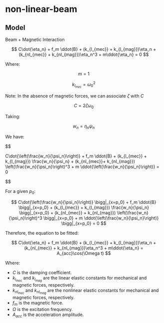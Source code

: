# non-linear-beam

## Model

Beam + Magnetic Interaction

$$
C\dot{\eta_n} + f_m \ddot{B} + (k_{l_{mec}} + k_{l_{mag}})\eta_n + (k_{nl_{mec}} + k_{nl_{mag}})\eta_n^3 + m\ddot{\eta_n} = 0
$$

Where:

$$
m = 1
$$

$$
k_{l_{mec}} = \omega_0^2
$$

Note: In the absence of magnetic forces, we can associate $\zeta$ with $C$

$$
C = 2 \zeta \omega_0
$$

Taking:

$$
w_n = \eta_n \psi_n
$$

We have:

$$

C\dot{\left(\frac{w_n}{\psi_n}\right)} + f_m \ddot{B} + (k_{l_{mec}} + k_{l_{mag}}) \frac{w_n}{\psi_n} + (k_{nl_{mec}}+ k_{nl_{mag}}) \left(\frac{w_n}{\psi_n}\right)^3 + m \ddot{\left(\frac{w_n}{\psi_n}\right)} = 0

$$

For a given $p_0$:

$$
C\dot{\left(\frac{w_n}{\psi_n}\right)} \bigg|_{x=p_0} + f_m \ddot{B} \bigg|_{x=p_0} + (k_{l_{mec}} + k_{l_{mag}}) \frac{w_n}{\psi_n} \bigg|_{x=p_0} + (k_{nl_{mec}} + k_{nl_{mag}}) \left(\frac{w_n}{\psi_n}\right)^3 \bigg|_{x=p_0} + m \ddot{\left(\frac{w_n}{\psi_n}\right)} \bigg|_{x=p_0} = 0
$$

Therefore, the equation to be fitted:

$$
C\dot{\eta_n} + f_m \ddot{B} + (k_{l_{mec}} + k_{l_{mag}})\eta_n + (k_{nl_{mec}} + k_{nl_{mag}})\eta_n^3 + m\ddot{\eta_n} = A_{acc}\cos(\Omega t)
$$

Where:
- $C$ is the damping coefficient.
- $k_{l_{mec}}$ and $k_{l_{mag}}$ are the linear elastic constants for mechanical and magnetic forces, respectively.
- $k_{nl_{mec}}$ and $k_{nl_{mag}}$ are the nonlinear elastic constants for mechanical and magnetic forces, respectively.
- $f_m$ is the magnetic force.
- $\Omega$ is the excitation frequency.
- $A_{acc}$ is the acceleration amplitude.


